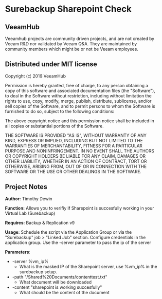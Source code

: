 # Surebackup Sharepoint Check
## VeeamHub
Veeamhub projects are community driven projects, and are not created by Veeam R&D nor validated by Veeam Q&A. They are maintained by community members which might be or not be Veeam employees. 

## Distributed under MIT license
Copyright (c) 2016 VeeamHub

Permission is hereby granted, free of charge, to any person obtaining a copy of this software and associated documentation files (the "Software"), to deal in the Software without restriction, including without limitation the rights to use, copy, modify, merge, publish, distribute, sublicense, and/or sell copies of the Software, and to permit persons to whom the Software is furnished to do so, subject to the following conditions:

The above copyright notice and this permission notice shall be included in all copies or substantial portions of the Software.

THE SOFTWARE IS PROVIDED "AS IS", WITHOUT WARRANTY OF ANY KIND, EXPRESS OR IMPLIED, INCLUDING BUT NOT LIMITED TO THE WARRANTIES OF MERCHANTABILITY, FITNESS FOR A PARTICULAR PURPOSE AND NONINFRINGEMENT. IN NO EVENT SHALL THE AUTHORS OR COPYRIGHT HOLDERS BE LIABLE FOR ANY CLAIM, DAMAGES OR OTHER LIABILITY, WHETHER IN AN ACTION OF CONTRACT, TORT OR OTHERWISE, ARISING FROM, OUT OF OR IN CONNECTION WITH THE SOFTWARE OR THE USE OR OTHER DEALINGS IN THE SOFTWARE.

## Project Notes
**Author:** Timothy Dewin

**Function:** Allows you to verifiy if Sharepoint is succesfully working in your Virtual Lab (Surebackup)

**Requires:** Backup & Replication v9

**Usage:** Schedule the script via the Application Group or via the "Surebackup" job > "Linked Job" section. Configure credentials in the application group. Use the -server parameter to pass the ip of the server

**Parameters:**

* -server %vm_ip%
	* What is the masked IP of the Sharepoint server, use %vm_ip% in the surebackup setup.
* -path "/Shared%20Documents/contenttest.txt"
	* What document will be downloaded
* -content "sharepoint is working succesfully"
	* What should be the content of the document
